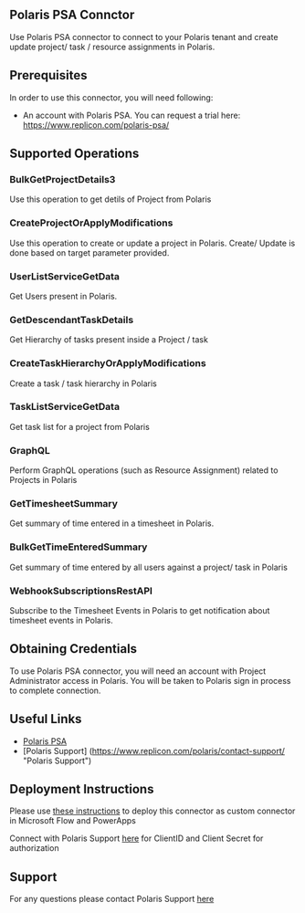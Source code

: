 ## Polaris PSA Connctor

Use Polaris PSA connector to connect to your Polaris tenant and create update project/ task / resource assignments in Polaris.

## Prerequisites
In order to use this connector, you will need following:

* An account with Polaris PSA. You can request a trial here: https://www.replicon.com/polaris-psa/

## Supported Operations

### BulkGetProjectDetails3
Use this operation to get detils of Project from Polaris

### CreateProjectOrApplyModifications
Use this operation to create or update a project in Polaris. Create/ Update is done based on target parameter provided.

### UserListServiceGetData
Get Users present in Polaris.

### GetDescendantTaskDetails
Get Hierarchy of tasks present inside a Project / task

### CreateTaskHierarchyOrApplyModifications
Create a task / task hierarchy in Polaris

### TaskListServiceGetData
Get task list for a project from Polaris

### GraphQL
Perform GraphQL operations (such as Resource Assignment) related to Projects in Polaris

### GetTimesheetSummary
Get summary of time entered in a timesheet in Polaris.

### BulkGetTimeEnteredSummary
Get summary of time entered by all users against a project/ task in Polaris

### WebhookSubscriptionsRestAPI
Subscribe to the Timesheet Events in Polaris to get notification about timesheet events in Polaris.

## Obtaining Credentials
To use Polaris PSA connector, you will need an account with Project Administrator access in Polaris. You will be taken to Polaris sign in process to complete connection.

## Useful Links
* [Polaris PSA](https://www.replicon.com/polaris-psa/ "Polaris PSA")
* [Polaris Support] (https://www.replicon.com/polaris/contact-support/ "Polaris Support")

## Deployment Instructions
Please use [these instructions](https://docs.microsoft.com/en-us/connectors/custom-connectors/paconn-cli) to deploy this connector as custom connector in Microsoft Flow and PowerApps

Connect with Polaris Support [here](https://www.replicon.com/polaris/contact-support/ "Polaris Support") for ClientID and Client Secret for authorization

## Support

For any questions please contact Polaris Support [here](https://www.replicon.com/polaris/contact-support/ "Polaris Support")